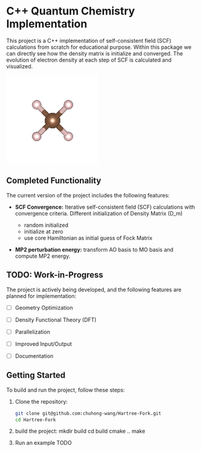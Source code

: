 # C++ Quantum Chemistry Implementation

This project is a C++ implementation of self-consistent field (SCF) calculations from scratch for educational purpose. Within this package we can directly see how the density matrix is initialize and converged. The evolution of electron density at each step of SCF is calculated and visualized. 

![CH4](figures/ch4.gif)

## Completed Functionality

The current version of the project includes the following features:

- **SCF Convergence:** Iterative self-consistent field (SCF) calculations with convergence criteria.
    Different initialization of Density Matrix (D_m) 
    - random initialized
    - initialize at zero 
    - use core Hamiltonian as initial guess of Fock Matrix 

- **MP2 perturbation energy:** transform AO basis to MO basis and compute MP2 energy. 

## TODO: Work-in-Progress

The project is actively being developed, and the following features are planned for implementation:

- [ ] Geometry Optimization

- [ ] Density Functional Theory (DFT) 

- [ ] Parallelization

- [ ] Improved Input/Output

- [ ] Documentation

## Getting Started

To build and run the project, follow these steps:

1. Clone the repository:

   ```bash
   git clone git@github.com:chuhong-wang/Hartree-Fork.git
   cd Hartree-Fork 

2. build the project:
    mkdir build
    cd build
    cmake ..
    make

3. Run an example
    TODO 

